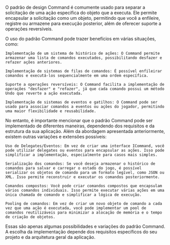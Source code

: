 O padrão de design Command é comumente usado para separar a solicitação de uma ação específica do objeto que a executa. Ele permite encapsular a solicitação como um objeto, permitindo que você a enfileire, registre ou armazene para execução posterior, além de oferecer suporte a operações reversíveis.

O uso do padrão Command pode trazer benefícios em várias situações, como:

    Implementação de um sistema de histórico de ações: O Command permite armazenar uma lista de comandos executados, possibilitando desfazer e refazer ações anteriores.

    Implementação de sistemas de filas de comandos: É possível enfileirar comandos e executá-los sequencialmente em uma ordem específica.

    Suporte a operações reversíveis: O Command facilita a implementação de operações "desfazer" e "refazer", já que cada comando possui um método Undo que reverte a ação executada.

    Implementação de sistemas de eventos e gatilhos: O Command pode ser usado para associar comandos a eventos ou ações do jogador, permitindo uma maior flexibilidade e reusabilidade.

No entanto, é importante mencionar que o padrão Command pode ser implementado de diferentes maneiras, dependendo dos requisitos e da estrutura da sua aplicação. Além da abordagem apresentada anteriormente, existem outras variações e extensões possíveis:

    Uso de Delegates/Eventos: Em vez de criar uma interface ICommand, você pode utilizar delegates ou eventos para encapsular as ações. Isso pode simplificar a implementação, especialmente para casos mais simples.

    Serialização dos comandos: Se você deseja armazenar o histórico de comandos para salvar e carregar o estado do jogo, é possível serializar os objetos de comando para um formato legível, como JSON ou XML. Isso permite reconstruir e executar os comandos posteriormente.

    Comandos compostos: Você pode criar comandos compostos que encapsulam vários comandos individuais. Isso permite executar várias ações em uma única chamada de comando e simplificar a lógica de execução.

    Pooling de comandos: Em vez de criar um novo objeto de comando a cada vez que uma ação é executada, você pode implementar um pool de comandos reutilizáveis para minimizar a alocação de memória e o tempo de criação de objetos.

Essas são apenas algumas possibilidades e variações do padrão Command. A escolha da implementação depende dos requisitos específicos do seu projeto e da arquitetura geral da aplicação.
